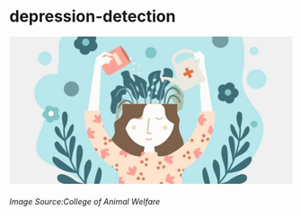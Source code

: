 # depression-detection
![Alt Text](mental_health.jpg)
###### Image Source:College of Animal Welfare

